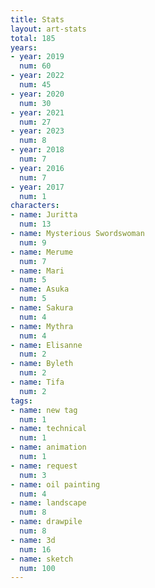 ```yaml
---
title: Stats
layout: art-stats
total: 185
years:
- year: 2019
  num: 60
- year: 2022
  num: 45
- year: 2020
  num: 30
- year: 2021
  num: 27
- year: 2023
  num: 8
- year: 2018
  num: 7
- year: 2016
  num: 7
- year: 2017
  num: 1
characters:
- name: Juritta
  num: 13
- name: Mysterious Swordswoman
  num: 9
- name: Merume
  num: 7
- name: Mari
  num: 5
- name: Asuka
  num: 5
- name: Sakura
  num: 4
- name: Mythra
  num: 4
- name: Elisanne
  num: 2
- name: Byleth
  num: 2
- name: Tifa
  num: 2
tags:
- name: new tag
  num: 1
- name: technical
  num: 1
- name: animation
  num: 1
- name: request
  num: 3
- name: oil painting
  num: 4
- name: landscape
  num: 8
- name: drawpile
  num: 8
- name: 3d
  num: 16
- name: sketch
  num: 100
---
```

